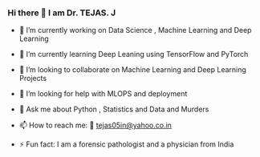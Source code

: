 ### Hi there 👋 I am Dr. TEJAS. J

<!--
**tejas05in/tejas05in** is a ✨ _special_ ✨ repository because its `README.md` (this file) appears on your GitHub profile.


Here are some ideas to get you started:
-->

- 🔭 I’m currently working on Data Science , Machine Learning and Deep Learning
- 🌱 I’m currently learning Deep Leaning using TensorFlow and PyTorch
- 👯 I’m looking to collaborate on Machine Learning and Deep Learning Projects
- 🤔 I’m looking for help with MLOPS and deployment
- 💬 Ask me about Python , Statistics and Data and Murders
- 📫 How to reach me: 📧 tejas05in@yahoo.co.in

- ⚡ Fun fact: I am a forensic pathologist and a physician from India
